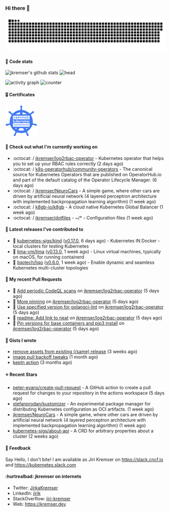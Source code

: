 ### Hi there 👋

![GitHub Snake](github-snake-dark.svg)

#### 📱 Code stats

![jkremser's github stats](https://github-readme-stats.vercel.app/api?username=jkremser&count_private=true&show_icons=true&hide_border=false&theme=tokyonight&title_color=5bcdec&bg_color=0d1117&border_radius=false) ![head](https://user-images.githubusercontent.com/535866/175570014-71166aaa-95f7-4a4f-869c-93a16481de4e.jpeg)


![activity graph](https://activity-graph.herokuapp.com/graph?username=jkremser&theme=react-dark)
![counter](https://komarev.com/ghpvc/?username=jkremser&color=5bcdec&style=for-the-badge)

#### 🎖 Certificates
<p align="left"><a href="https://www.credly.com/badges/8ca716d9-fa9b-42e6-b4a1-ad043baf5396/public_url">
<img src="https://raw.githubusercontent.com/cncf/artwork/master/other/cka/color/kubernetes-cka-color.png" alt="https://www.credly.com/badges/8ca716d9-fa9b-42e6-b4a1-ad043baf5396/public_url" width="100" height="100"/> </a>
</p>

#### 👷 Check out what I'm currently working on

- :octocat: / [jkremser/log2rbac-operator](https://github.com/jkremser/log2rbac-operator) - Kubernetes operator that helps you to set up your RBAC rules correctly (2 days ago)
- :octocat: / [k8s-operatorhub/community-operators](https://github.com/k8s-operatorhub/community-operators) - The canonical source for Kubernetes Operators that are published on OperatorHub.io and part of the default catalog of the Operator Lifecycle Manager. (6 days ago)
- :octocat: / [jkremser/NeuroCars](https://github.com/jkremser/NeuroCars) - A simple game, where other cars are driven by artificial neural network (4 layered perceptron architecture with implemented backpropagation learning algorithm) (1 week ago)
- :octocat: / [k8gb-io/k8gb](https://github.com/k8gb-io/k8gb) - A cloud native Kubernetes Global Balancer (1 week ago)
- :octocat: / [jkremser/dotfiles](https://github.com/jkremser/dotfiles) - ~/*  -  Configuration files (1 week ago)

#### 🔭 Latest releases I've contributed to

- 🎉 [kubernetes-sigs/kind](https://github.com/kubernetes-sigs/kind) ([v0.17.0](https://github.com/kubernetes-sigs/kind/releases/tag/v0.17.0), 6 days ago) - Kubernetes IN Docker - local clusters for testing Kubernetes
- 🎉 [lima-vm/lima](https://github.com/lima-vm/lima) ([v0.13.0](https://github.com/lima-vm/lima/releases/tag/v0.13.0), 1 week ago) - Linux virtual machines, typically on macOS, for running containerd
- 🎉 [liqotech/liqo](https://github.com/liqotech/liqo) ([v0.6.0](https://github.com/liqotech/liqo/releases/tag/v0.6.0), 1 week ago) - Enable dynamic and seamless Kubernetes multi-cluster topologies

#### 🔨 My recent Pull Requests

- 💪 [Add periodic CodeQL scans](https://github.com/jkremser/log2rbac-operator/pull/87) on [jkremser/log2rbac-operator](https://github.com/jkremser/log2rbac-operator) (5 days ago)
- 💪 [More pinning](https://github.com/jkremser/log2rbac-operator/pull/86) on [jkremser/log2rbac-operator](https://github.com/jkremser/log2rbac-operator) (5 days ago)
- 💪 [Use specified version for golangci-lint](https://github.com/jkremser/log2rbac-operator/pull/83) on [jkremser/log2rbac-operator](https://github.com/jkremser/log2rbac-operator) (5 days ago)
- 💪 [readme: Add link to neat](https://github.com/jkremser/log2rbac-operator/pull/82) on [jkremser/log2rbac-operator](https://github.com/jkremser/log2rbac-operator) (5 days ago)
- 💪 [Pin versions for base containers and pip3 install](https://github.com/jkremser/log2rbac-operator/pull/81) on [jkremser/log2rbac-operator](https://github.com/jkremser/log2rbac-operator) (5 days ago)

#### 📓 Gists I wrote

- [remove assets from existing (/same) release](https://gist.github.com/cbed1e82bf7f80b689176b5cedac1f1a) (3 weeks ago)
- [image pull backoff tweaks](https://gist.github.com/a51bd080b2050aeed8479f1a8c2a686c) (1 month ago)
- [keptn action](https://gist.github.com/4b9355e26643217f318fe37faa9ce444) (3 months ago)

#### ⭐ Recent Stars

- [peter-evans/create-pull-request](https://github.com/peter-evans/create-pull-request) - A GitHub action to create a pull request for changes to your repository in the actions workspace (5 days ago)
- [stefanprodan/kustomizer](https://github.com/stefanprodan/kustomizer) - An experimental package manager for distributing Kubernetes configuration as OCI artifacts. (1 week ago)
- [jkremser/NeuroCars](https://github.com/jkremser/NeuroCars) - A simple game, where other cars are driven by artificial neural network (4 layered perceptron architecture with implemented backpropagation learning algorithm) (1 week ago)
- [kubernetes-sigs/about-api](https://github.com/kubernetes-sigs/about-api) - A CRD for arbitrary properties about a cluster (2 weeks ago)

#### 💬 Feedback

Say Hello, I don't bite! I am available as Jiri Kremser on https://slack.cncf.io and https://kubernetes.slack.com


#### :hurtrealbad: jkremser on internets

- Twitter: <a href="https://twitter.com/JirkaKremser">JirkaKremser</a>
- LinkedIn: <a href="https://www.linkedin.com/in/jirik/">jirik</a>
- StackOverflow: <a href="https://stackoverflow.com/users/1594980/jiri-kremser">jiri-kremser</a>
- Web: https://kremser.dev